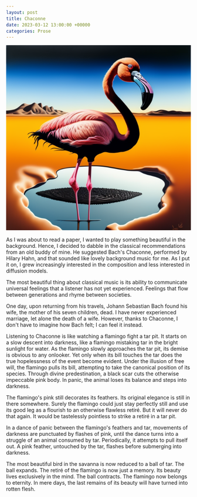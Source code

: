 ```yaml
---
layout: post
title: Chaconne
date: 2023-03-12 13:00:00 +00000
categories: Prose
---
```


![](../assets/chaconne/flamingo.png)

As I was about to read a paper, I wanted to play something beautiful in the background.
Hence, I decided to dabble in the classical recommendations from an old buddy of mine.
He suggested Bach's Chaconne, performed by Hilary Hahn, and that sounded like lovely background music for me.
As I put it on, I grew increasingly interested in the composition and less interested in diffusion models.

The most beautiful thing about classical music is its ability to communicate universal feelings that a listener has not yet experienced.
Feelings that flow between generations and rhyme between societies.

One day, upon returning from his travels, Johann Sebastian Bach found his wife, the mother of his seven children, dead.
I have never experienced marriage, let alone the death of a wife.
However, thanks to Chaconne, I don't have to imagine how Bach felt; I can feel it instead.

Listening to Chaconne is like watching a flamingo fight a tar pit.
It starts on a slow descent into darkness, like a flamingo mistaking tar in the bright sunlight for water.
As the flamingo slowly approaches the tar pit, its demise is obvious to any onlooker.
Yet only when its bill touches the tar does the true hopelessness of the event become evident.
Under the illusion of free will, the flamingo pulls its bill, attempting to take the canonical position of its species.
Through divine predestination, a black scar cuts the otherwise impeccable pink body.
In panic, the animal loses its balance and steps into darkness.

The flamingo's pink still decorates its feathers.
Its original elegance is still in there somewhere.
Surely the flamingo could just stay perfectly still and use its good leg as a flourish to an otherwise flawless retiré.
But it will never do that again.
It would be tastelessly pointless to strike a retiré in a tar pit.

In a dance of panic between the flamingo's feathers and tar, movements of darkness are punctuated by flashes of pink, until the dance turns into a struggle of an animal consumed by tar.
Periodically, it attempts to pull itself out.
A pink feather, untouched by the tar, flashes before submerging into darkness.

The most beautiful bird in the savanna is now reduced to a ball of tar.
The ball expands.
The retiré of the flamingo is now just a memory.
Its beauty lives exclusively in the mind.
The ball contracts.
The flamingo now belongs to eternity.
In mere days, the last remains of its beauty will have turned into rotten flesh.
